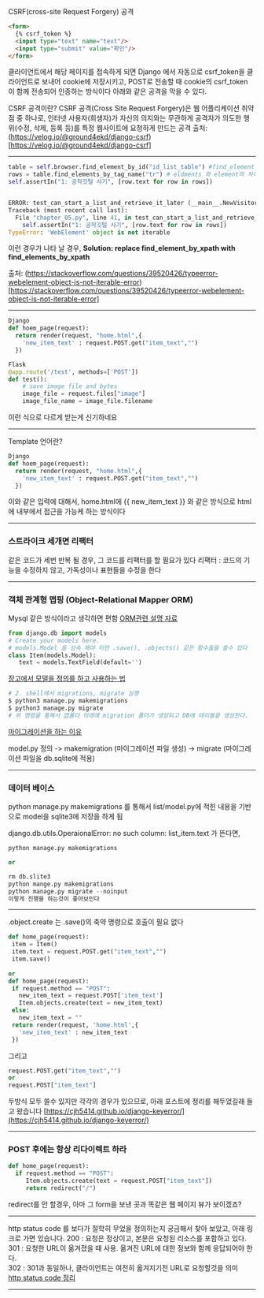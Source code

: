 CSRF(cross-site Request Forgery) 공격
``` html
<form>
  {% csrf_token %}
  <input type="text" name="text"/>
  <input type="submit" value="확인"/>
</form>

```

클라이언트에서 해당 페이지를 접속하게 되면 Django 에서 자동으로 csrf_token을 클라이언트로 보내어 cookie에 저장시키고, POST로 전송할 때 cookie의 csrf_token 이 함께 전송되어 인증하는 방식이다
  아래와 같은 공격을 막을 수 있다.

CSRF 공격이란?
CSRF 공격(Cross Site Request Forgery)은 웹 어플리케이션 취약점 중 하나로, 인터넷 사용자(희생자)가 자신의 의지와는 무관하게 공격자가 의도한 행위(수정, 삭제, 등록 등)를 특정 웹사이트에 요청하게 만드는 공격
출처: (https://velog.io/@ground4ekd/django-csrf)[https://velog.io/@ground4ekd/django-csrf]

-----------------------------------

```python
table = self.browser.find_element_by_id("id_list_table") #find_element_by_id -> find_element_by_id
rows = table.find_elements_by_tag_name("tr") # eldments 와 element의 차이로도 에러가 날 수 있음
self.assertIn("1: 공작깃털 사기", [row.text for row in rows])


ERROR: test_can_start_a_list_and_retrieve_it_later (__main__.NewVisitor)
Traceback (most recent call last):
  File "chapter_05.py", line 41, in test_can_start_a_list_and_retrieve_it_later
    self.assertIn("1: 공작깃털 사기", [row.text for row in rows])
TypeError: 'WebElement' object is not iterable
```
이런 경우가 나타 날 경우, 
**Solution: replace find_element_by_xpath with find_elements_by_xpath**

 출처: (https://stackoverflow.com/questions/39520426/typeerror-webelement-object-is-not-iterable-error)[https://stackoverflow.com/questions/39520426/typeerror-webelement-object-is-not-iterable-error]

-------------------------------

```python
Django
def hoem_page(request):
  return render(request, "home.html",{
    'new_item_text' : request.POST.get("item_text","")
  })
```

```python
Flask
@app.route('/test', methods=['POST'])
def test():
    # save image file and bytes
    image_file = request.files["image"]
    image_file_name = image_file.filename
```
이런 식으로 다르게 받는게 신기하네요

-------------------------------
Template 언어란?
```python
Django
def hoem_page(request):
  return render(request, "home.html",{
    'new_item_text' : request.POST.get("item_text","")
  })
```
이와 같은 입력에 대해서, home.html에 
{{ new_item_text }} 와 같은 방식으로 html에 내부에서 접근을 가능케 하는 방식이다


--------------------------------

### 스트라이크 세개면 리팩터
같은 코드가 세번 반복 될 경우, 그 코드를 리팩터를 할 필요가 있다 
리팩터 : 코드의 기능을 수정하지 않고, 가독성이나 표현들을 수정을 한다 

--------------------------------
### 객체 관계형 맵핑 (Object-Relational Mapper ORM)
Mysql 같은 방식이라고 생각하면 편함
[ORM관련 설명 자료](https://jins-dev.tistory.com/entry/ORMObject-Relational-Mapping%EC%9D%B4%EB%9E%80-ORM-%ED%8C%A8%EB%9F%AC%EB%8B%A4%EC%9E%84%EC%9D%98-%EA%B0%9C%EB%85%90)


 ```python
from django.db import models
# Create your models here.
# models.Model 을 상속 해야 이런 .save(), .objects() 같은 함수들을 쓸수 있다
class Item(models.Model):
    text = models.TextField(default='')
```

[장고에서 모델을 정의를 하고 사용하는 법](https://wayhome25.github.io/django/2017/03/20/django-ep5-model/)

 ```python
# 2. shell에서 migrations, migrate 실행
$ python3 manage.py makemigrations
$ python3 manage.py migrate
# 위 명령을 통해서 앱폴더 아래에 migration 폴더가 생성되고 DB에 테이블을 생성한다.
```

[마이그레이션을 하는 이유](https://wayhome25.github.io/django/2017/03/20/django-ep6-migrations/)

model.py 정의 -> makemigration (마이그레이션 파일 생성) -> migrate (마이그레이션 파일을 db.sqlite에 적용)

--------------------------------

### 데이터 베이스 
 python manage.py makemigrations 를 통해서 list/model.py에 적힌 내용을 기반으로 model을 sqlite3에 저장을 하게 됨
 
 django.db.utils.OperaionalError: no such column: list_item.text 가 뜬다면, 
 
 
 ```python
python manage.py makemigrations 

or

rm db.slite3
python mange.py makemigrations 
python manage.py migrate --noinput 
이렇게 진행을 하는것이 좋아보인다

```
 ---------------------------------------
 .object.create 는 .save()의 축약 명령으로 호출이 필요 없다 
 
 
 ```python
def home_page(request):
  item = Item()
  item.text = request.POST.get("item_text","")
  item.save()
  
or 
def home_page(request):
  if request.method == "POST":
    new_item_text = request.POST['item_text']
    Item.objects.create(text = new_item_text)
  else:
    new_item_text = ""
  return render(request, 'home.html',{
    'new_item_text' : new_item_text
  })
```

그리고
```python
request.POST.get("item_text","")
or 
request.POST["item_text"]
``` 
두방식 모두 쓸수 있지만 각각의 경우가 있으므로, 아래 포스트에 정리를 해두었길래 들고 왔습니다 
[https://cjh5414.github.io/django-keyerror/](https://cjh5414.github.io/django-keyerror/)

----------------------------------------

 ### POST 후에는 항상 리다이렉트 하라 
```python
def home_page(request):
  if request.method == "POST":
     Item.objects.create(text = request.POST["item_text"])
     return redirect("/")
```
redirect를 안 할경우, 아마 그 form을 보낸 곳과 똑같은 웹 페이지 뷰가 보이겠죠?
 
 
 -------------------------------------------
 http status code 를 보다가 절학히 무었을 정의하는지 궁금해서 찾아 보았고,
 아래 링크로 가면 있습니다.
200 : 요청은 정상이고, 본문은 요청된 리소스를 포함하고 있다.  
301 : 요청한 URL이 옮겨졌을 때 사용. 옮겨진 URL에 대한 정보와 함께 응답되어야 한다.  
302 : 301과 동일하나, 클라이언트는 여전히 옮겨지기전 URL로 요청할것을 의미  
 [http status code 정리 ](https://velog.io/@honeysuckle/HTTP-%EC%83%81%ED%83%9C-%EC%BD%94%EB%93%9C-HTTP-status-code-)
 
 -----------------------------------------
 





